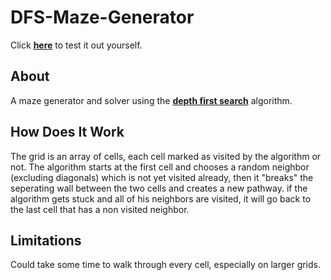 # DFS-Maze-Generator
Click <a href="https://maayanbenshneor.github.io/DFS-Maze-Generator/" target="_blank"><b>here</b></a> to test it out yourself.

## About
A maze generator and solver using the <a href="https://en.wikipedia.org/wiki/Depth-first_search" target="_blank"><b>depth first search</b></a> algorithm.

## How Does It Work
The grid is an array of cells, each cell marked as visited by the algorithm or not. The algorithm starts at the first cell and chooses a random
neighbor (excluding diagonals) which is not yet visited already, then it "breaks" the seperating wall between the two cells and creates a new pathway.
if the algorithm gets stuck and all of his neighbors are visited, it will go back to the last cell that has a non visited neighbor.

## Limitations
Could take some time to walk through every cell, especially on larger grids.
